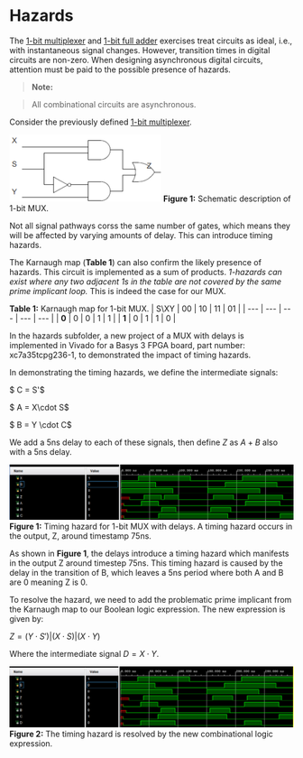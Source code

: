 # Hazards

The [1-bit multiplexer](./mux.md) and [1-bit full adder](./full-adder.md) exercises treat circuits as ideal, i.e., with instantaneous signal changes. However, transition times in digital circuits are non-zero. When designing asynchronous digital circuits, attention must be paid to the possible presence of hazards.

> **Note:**

> All combinational circuits are asynchronous.

Consider the previously defined [1-bit multiplexer](./mux.md).

![1-bit MUX](data/mux-schematic.png)
**Figure 1:** Schematic description of 1-bit MUX.

Not all signal pathways corss the same number of gates, which means they will be affected by varying amounts of delay. This can introduce timing hazards. 

The Karnaugh map (**Table 1**) can also confirm the likely presence of hazards. This circuit is implemented as a sum of products. *1-hazards can exist where any two adjacent 1s in the table are not covered by the same prime implicant loop.* This is indeed the case for our MUX.

**Table 1:** Karnaugh map for 1-bit MUX.
| S\XY | 00 | 10 | 11 | 01 |
| --- | --- | --- | --- | --- |
| **0** | 0 | 0 | 1 | 1 |
| **1** | 0 | 1 | 1 | 0 | 

In the hazards subfolder, a new project of a MUX with delays is implemented in Vivado for a Basys 3 FPGA board, part number: xc7a35tcpg236-1, to demonstrated the impact of timing hazards. 

In demonstrating the timing hazards, we define the intermediate signals:

$ C = S'$

$ A = X\cdot S$

$ B = Y \cdot C$

We add a 5ns delay to each of these signals, then define $Z$ as $A + B$ also with a 5ns delay.

![1-bit MUX timing hazard](data/timing-hazard.png)
**Figure 1:** Timing hazard for 1-bit MUX with delays. A timing hazard occurs in the output, Z, around timestamp 75ns.

As shown in **Figure 1**, the delays introduce a timing hazard which manifests in the output Z around timestep 75ns. This timing hazard is caused by the delay in the transition of B, which leaves a 5ns period where both A and B are 0 meaning Z is 0.

To resolve the hazard, we need to add the problematic prime implicant from the Karnaugh map to our Boolean logic expression. The new expression is given by:

$Z = (Y\cdot S') | (X\cdot S) | (X\cdot Y)$

Where the intermediate signal $D=X\cdot Y$.

![1-bit MUX resolved timing hazard](data/resolved-timing-hazard.png)
**Figure 2:** The timing hazard is resolved by the new combinational logic expression.